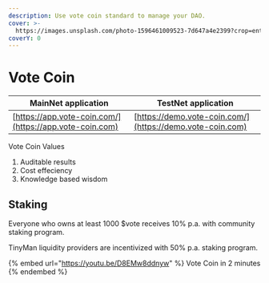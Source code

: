 ```yaml
---
description: Use vote coin standard to manage your DAO.
cover: >-
  https://images.unsplash.com/photo-1596461009523-7d647a4e2399?crop=entropy&cs=srgb&fm=jpg&ixid=MnwxOTcwMjR8MHwxfHNlYXJjaHwzfHx3aXNkb218ZW58MHx8fHwxNjM4NDc2MTY3&ixlib=rb-1.2.1&q=85
coverY: 0
---
```


# Vote Coin

| MainNet application                                     | TestNet application                                       |
| ------------------------------------------------------- | --------------------------------------------------------- |
| [https://app.vote-coin.com/](https://app.vote-coin.com) | [https://demo.vote-coin.com/](https://demo.vote-coin.com) |

Vote Coin Values

1. Auditable results
2. Cost effeciency
3. Knowledge based wisdom

## Staking

Everyone who owns at least 1000 $vote receives 10% p.a. with community staking program.

TinyMan liquidity providers are incentivized with 50% p.a. staking program.

{% embed url="https://youtu.be/D8EMw8ddnyw" %}
Vote Coin in 2 minutes
{% endembed %}
